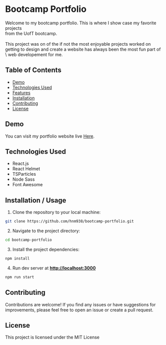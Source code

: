 
# Bootcamp Portfolio

Welcome to my bootcamp portfolio. This is where I show case my favorite projects \
from the UofT bootcamp. \
\
This project was on of the if not the most enjoyable projects worked on \
getting to design and create a website has always been the most fun part of \ 
web developement for me.

## Table of Contents

- [Demo](#demo)
- [Technologies Used](#technologies-used)
- [Features](#features)
- [Installation](#installation)
- [Contributing](#contributing)
- [License](#license)

## Demo

You can visit my portfolio website live [Here](https://hnm938.github.io/bootcamp-portfolio/).

## Technologies Used

- React.js
- React Helmet
- TSParticles
- Node Sass
- Font Awesome

## Installation / Usage

 1. Clone the repository to your local machine:
 ```bash
 git clone https://github.com/hnm938/bootcamp-portfolio.git
 ```
 2. Navigate to the project directory:
 ```bash
 cd bootcamp-portfolio
 ```
 3. Install the project dependencies:
```bash
npm install
```
 4. Run dev server at **[http://localhost:3000](http://localhost:3000/)**
 ```bash
npm run start
```

## Contributing

Contributions are welcome! If you find any issues or have suggestions for improvements, please feel free to open an issue or create a pull request.

## License

This project is licensed under the MIT License
